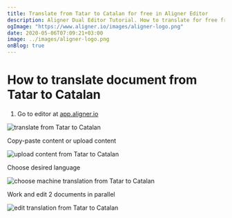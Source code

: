 ```yaml
---
title: Translate from Tatar to Catalan for free in Aligner Editor
description: Aligner Dual Editor Tutorial. How to translate for free from Tatar to Catalan. Aligner is multilingual document management platform. 
ogImage: "https://www.aligner.io/images/aligner-logo.png"
date: 2020-05-06T07:09:21+03:00
image: ../images/aligner-logo.png
onBlog: true
---
```


# How to translate document from Tatar to Catalan

1. Go to editor at [app.aligner.io](https://app.aligner.io "Aligner App web page")

![translate from Tatar to Catalan](../aligner-blank-editor.png "translate from Tatar to Catalan")

Copy-paste content or upload content

![upload content from Tatar to Catalan](../aligner-uploaded-document.png "upload content from Tatar to Catalan")

Choose desired language

![choose machine translation from Tatar to Catalan](../aligner-language-dropdown.png "choose machine translation from Tatar to Catalan")

Work and edit 2 documents in parallel

![edit translation from Tatar to Catalan](../aligner-double-sitded-editor.png "edit translation from Tatar to Catalan")

